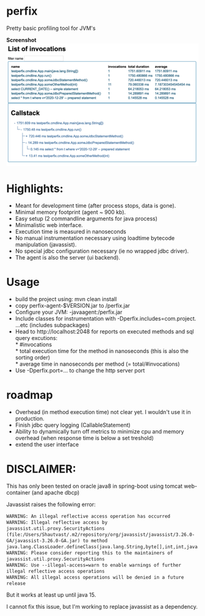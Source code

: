 # perfix
Pretty basic profiling tool for JVM's

__Screenshot__
![screenshot](https://github.com/shautvast/perfix/blob/master/screenshot.png)

# Highlights:
* Meant for development time (after process stops, data is gone). 
* Minimal memory footprint (agent ~ 900 kb).
* Easy setup (2 commandline arguments for java process)
* Minimalistic web interface.
* Execution time is measured in nanoseconds
* No manual instrumentation necessary using loadtime bytecode manipulation (javassist).
* No special jdbc configuration necessary (ie no wrapped jdbc driver).
* The agent is also the server (ui backend). 

# Usage
* build the project using: mvn clean install
* copy perfix-agent-$VERSION.jar to <path>/perfix.jar
* Configure your JVM: -javaagent:<path>/perfix.jar
* Include classes for instrumentation with -Dperfix.includes=com.project. ...etc (includes subpackages)
* Head to http://localhost:2048 for reports on executed methods and sql query excutions:
<br/> * #invocations
<br/> * total execution time for the method in nanoseconds (this is also the sorting order)
<br/> * average time in nanoseconds per method (= total/#invocations)
* Use -Dperfix.port=... to change the http server port


# roadmap
* Overhead (in method execution time) not clear yet. I wouldn't use it in production. 
* Finish jdbc query logging (CallableStatement)
* Ability to dynamically turn off metrics to minimize cpu and memory overhead (when response time is below a set treshold)
* extend the user interface

# DISCLAIMER:
This has only been tested on oracle java8 in spring-boot using tomcat web-container (and apache dbcp)

Javassist raises the following error:
```
WARNING: An illegal reflective access operation has occurred
WARNING: Illegal reflective access by javassist.util.proxy.SecurityActions (file:/Users/Shautvast/.m2/repository/org/javassist/javassist/3.26.0-GA/javassist-3.26.0-GA.jar) to method java.lang.ClassLoader.defineClass(java.lang.String,byte[],int,int,java.security.ProtectionDomain)
WARNING: Please consider reporting this to the maintainers of javassist.util.proxy.SecurityActions
WARNING: Use --illegal-access=warn to enable warnings of further illegal reflective access operations
WARNING: All illegal access operations will be denied in a future release
```
But it works at least up until java 15.

I cannot fix this issue, but I'm working to replace javassist as a dependency.